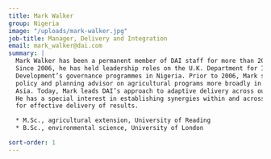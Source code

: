 ```yaml
---
title: Mark Walker
group: Nigeria
image: "/uploads/mark-walker.jpg"
job-title: Manager, Delivery and Integration
email: mark_walker@dai.com
summary: |
  Mark Walker has been a permanent member of DAI staff for more than 20 years.
  Since 2006, he has held leadership roles on the U.K. Department for International
  Development’s governance programmes in Nigeria. Prior to 2006, Mark served as a
  policy and planning advisor on agricultural programs more broadly in Africa and
  Asia. Today, Mark leads DAI’s approach to adaptive delivery across our Nigeria portfolio.
  He has a special interest in establishing synergies within and across programmes
  for effective delivery of results.

  * M.Sc., agricultural extension, University of Reading
  * B.Sc., environmental science, University of London

sort-order: 1
---
```


